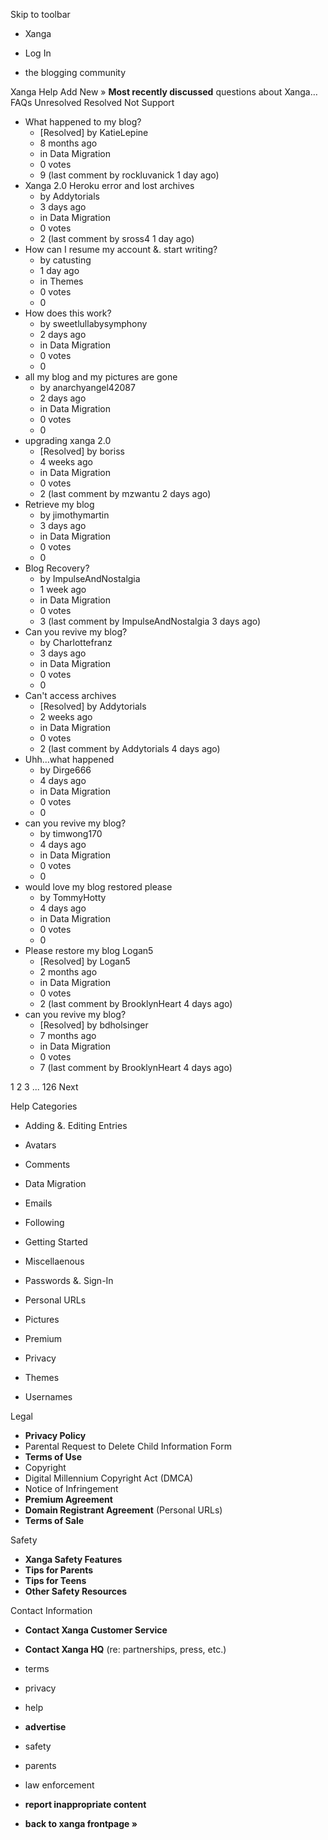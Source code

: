 Skip to toolbar

*   Xanga

*   Log In

*   the blogging community

Xanga Help Add New » **Most recently discussed** questions about Xanga… FAQs Unresolved Resolved Not Support

*   What happened to my blog?
    *   \[Resolved\] by KatieLepine
    *   8 months ago
    *   in Data Migration
    *   0 votes
    *   9 (last comment by rockluvanick 1 day ago)
*   Xanga 2.0 Heroku error and lost archives
    *   by Addytorials
    *   3 days ago
    *   in Data Migration
    *   0 votes
    *   2 (last comment by sross4 1 day ago)
*   How can I resume my account &. start writing?
    *   by catusting
    *   1 day ago
    *   in Themes
    *   0 votes
    *   0
*   How does this work?
    *   by sweetlullabysymphony
    *   2 days ago
    *   in Data Migration
    *   0 votes
    *   0
*   all my blog and my pictures are gone
    *   by anarchyangel42087
    *   2 days ago
    *   in Data Migration
    *   0 votes
    *   0
*   upgrading xanga 2.0
    *   \[Resolved\] by boriss
    *   4 weeks ago
    *   in Data Migration
    *   0 votes
    *   2 (last comment by mzwantu 2 days ago)
*   Retrieve my blog
    *   by jimothymartin
    *   3 days ago
    *   in Data Migration
    *   0 votes
    *   0
*   Blog Recovery?
    *   by ImpulseAndNostalgia
    *   1 week ago
    *   in Data Migration
    *   0 votes
    *   3 (last comment by ImpulseAndNostalgia 3 days ago)
*   Can you revive my blog?
    *   by Charlottefranz
    *   3 days ago
    *   in Data Migration
    *   0 votes
    *   0
*   Can't access archives
    *   \[Resolved\] by Addytorials
    *   2 weeks ago
    *   in Data Migration
    *   0 votes
    *   2 (last comment by Addytorials 4 days ago)
*   Uhh...what happened
    *   by Dirge666
    *   4 days ago
    *   in Data Migration
    *   0 votes
    *   0
*   can you revive my blog?
    *   by timwong170
    *   4 days ago
    *   in Data Migration
    *   0 votes
    *   0
*   would love my blog restored please
    *   by TommyHotty
    *   4 days ago
    *   in Data Migration
    *   0 votes
    *   0
*   Please restore my blog Logan5
    *   \[Resolved\] by Logan5
    *   2 months ago
    *   in Data Migration
    *   0 votes
    *   2 (last comment by BrooklynHeart 4 days ago)
*   can you revive my blog?
    *   \[Resolved\] by bdholsinger
    *   7 months ago
    *   in Data Migration
    *   0 votes
    *   7 (last comment by BrooklynHeart 4 days ago)

1 2 3 ... 126 Next

Help Categories

*   Adding &. Editing Entries
*   Avatars
*   Comments
*   Data Migration
*   Emails
*   Following
*   Getting Started
*   Miscellaenous

*   Passwords &. Sign-In
*   Personal URLs
*   Pictures
*   Premium
*   Privacy
*   Themes
*   Usernames

Legal

*   **Privacy Policy**
*   Parental Request to Delete Child Information Form
*   **Terms of Use**
*   Copyright
*   Digital Millennium Copyright Act (DMCA)
*   Notice of Infringement
*   **Premium Agreement**
*   **Domain Registrant Agreement** (Personal URLs)
*   **Terms of Sale**

Safety

*   **Xanga Safety Features**
*   **Tips for Parents**
*   **Tips for Teens**
*   **Other Safety Resources**

Contact Information

*   **Contact Xanga Customer Service**
*   **Contact Xanga HQ** (re: partnerships, press, etc.)

*   terms
*   privacy
*   help
*   **advertise**

*   safety
*   parents
*   law enforcement
*   **report inappropriate content**

*   **back to xanga frontpage »**